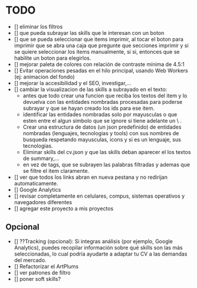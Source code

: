 # TODO

- [] eliminar los filtros
- [] que pueda subrayar las skills que le interesan con un boton
- [] que se pueda seleccionar que items imprimir, al tocar el boton para imprimir que se abra una caja que pregunte que secciones imprimir y si se quiere seleccionar los items manualmente, si si, entonces que se habilite un boton para elegirlos.
- [] mejorar paleta de colores con relación de contraste mínima de 4.5:1
- [] Evitar operaciones pesadas en el hilo principal, usando Web Workers (ej: animacion del fondo)
- [] mejorar la accesibilidad y el SEO, investigar,...
- [] cambiar la visualizacion de las skills a subrayado en el texto:
  - antes que todo crear una funcion que reciba los textos del item y lo devuelva con las entidades nombradas procesadas para poderse subrayar y que se hayan creado los ids para ese item.
  - identificar las entidades nombradas solo por mayusculas o que esten entre el algun simbolo que se ignore si tiene adelante un \ .
  - Crear una estructura de datos (un json predefinido) de entidades nombradas (lenguajes, tecnologias y tools) con sus nombres de busqueda respetando mayusculas, icons y si es un lenguaje, sus tecnologias.
  - Eliminar skills del cv.json y que las skills deban aparecer el los textos de summary,...
  - en vez de tags, que se subrayen las palabras filtradas y ademas que se filtre el item claramente.
- [] ver que todos los links abran en nueva pestana y no redirijan automaticamente.
- [] Google Analytics
- [] revisar completamente en celulares, compus, sistemas operativos y navegadores diferentes
- [] agregar este proyecto a mis proyectos

## Opcional

- [] ??Tracking (opcional): Si integras análisis (por ejemplo, Google Analytics), puedes recopilar información sobre qué skills son las más seleccionadas, lo cual podría ayudarte a adaptar tu CV a las demandas del mercado.
- [] Refactorizar el ArtPlums
- [] ver patrones de filtro
- [] poner soft skills?
